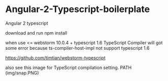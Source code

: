 # Angular-2-Typescript-boilerplate
Angular 2 typescript

download and run npm install 

when use <= webstorm 10.0.4 + typescript 1.6 TypeScript Compiler will got some error because ts-compiler-host-impl not support typescript 1.6

https://github.com/timtian/webstorm-typescript

also see this image for TypeScript compilation setting.  PATH (img/snap.PNG)